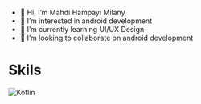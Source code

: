 - 👋 Hi, I’m Mahdi Hampayi Milany
- 👀 I’m interested in android development 
- 🌱 I’m currently learning UI/UX Design
- 💞️ I’m looking to collaborate on android development

# Skils
![Kotlin](https://img.shields.io/badge/Code-Kotlin-informational?style=flat&logo=kotlin&color=61DAFB&logoColor=white)

<!---
coderHM79/coderHM79 is a ✨ special ✨ repository because its `README.md` (this file) appears on your GitHub profile.
You can click the Preview link to take a look at your changes.
--->
